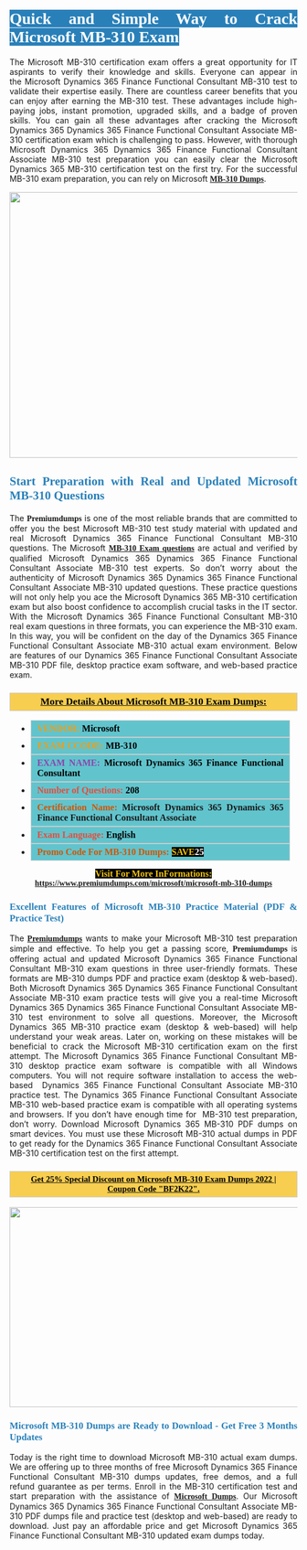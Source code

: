 <h1 style="text-align: justify;"><span style="color:#ffffff;"><span style="font-family:Georgia,serif;"><strong><span style="background-color:#2980b9;">Quick and Simple Way to Crack Microsoft MB-310 Exam</span></strong></span></span></h1>

<p style="text-align: justify;">The Microsoft MB-310 certification exam offers a great opportunity for IT aspirants to verify their knowledge and skills. Everyone can appear in the Microsoft Dynamics 365 Finance Functional Consultant MB-310 test to validate their expertise easily. There are countless career benefits that you can enjoy after earning the MB-310 test. These advantages include high-paying jobs, instant promotion, upgraded skills, and a badge of proven skills. You can gain all these advantages after cracking the Microsoft Dynamics 365 Dynamics 365 Finance Functional Consultant Associate MB-310 certification exam which is challenging to pass. However, with thorough Microsoft Dynamics 365 Dynamics 365 Finance Functional Consultant Associate MB-310 test preparation you can easily clear the Microsoft Dynamics 365 MB-310 certification test on the first try. For the successful MB-310 exam preparation, you can rely on Microsoft <span style="font-family:Georgia,serif;"><strong><a href="https://www.premiumdumps.com/microsoft/microsoft-mb-310-dumps">MB-310 Dumps</a></strong></span>.</p>

<p style="text-align: center;"><a href="https://www.premiumdumps.com/microsoft/microsoft-mb-310-dumps"><img alt="" src="https://i.imgur.com/KJGzbJ2.jpeg" style="width: 700px; height: 465px;" /></a></p>

<h2 style="text-align: justify;"><span style="color:#2980b9;"><span style="font-family:Georgia,serif;"><strong>Start Preparation with Real and Updated Microsoft MB-310 Questions</strong></span></span></h2>

<p style="text-align: justify;">The <span style="font-size:14px;"><span style="font-family:Georgia,serif;"><strong>Premiumdumps</strong></span></span> is one of the most reliable brands that are committed to offer you the best Microsoft MB-310 test study material with updated and real Microsoft Dynamics 365 Finance Functional Consultant MB-310 questions. The Microsoft <span style="font-family:Georgia,serif;"><strong><a href="https://www.premiumdumps.com/microsoft/microsoft-mb-310-dumps">MB-310 Exam questions</a></strong></span> are actual and verified by qualified Microsoft Dynamics 365 Dynamics 365 Finance Functional Consultant Associate MB-310 test experts. So don’t worry about the authenticity of Microsoft Dynamics 365 Dynamics 365 Finance Functional Consultant Associate MB-310 updated questions. These practice questions will not only help you ace the Microsoft Dynamics 365 MB-310 certification exam but also boost confidence to accomplish crucial tasks in the IT sector. With the Microsoft Dynamics 365 Finance Functional Consultant MB-310 real exam questions in three formats, you can experience the MB-310 exam. In this way, you will be confident on the day of the Dynamics 365 Finance Functional Consultant Associate MB-310 actual exam environment. Below are features of our Dynamics 365 Finance Functional Consultant Associate MB-310 PDF file, desktop practice exam software, and web-based practice exam.</p>

<h3 style="background: #f7ce50; border: 1px solid rgb(204, 204, 204); padding: 5px 10px; text-align: center;"><span style="font-family:Georgia,serif;"><u><u><span style="color:#000000;"><span style="font-size:11pt"><span style="line-height:normal"><b><span style="font-size:13.0pt"><span cambria="">More Details About Microsoft MB-310 Exam Dumps:</span></span></b></span></span></span></u></u></span></h3>

<ul>
	<li style="margin:0cm 10pt">
	<div style="background:#61c4cd; border: 1px solid rgb(204, 204, 204); padding: 5px 10px; text-align: justify;"><span style="font-family:Georgia,serif;"><span style="font-size:11pt"><span style="line-height:normal"><b><span style="font-size:12.0pt"><span new="" roman="" times=""><span style="color:#f39c12;">VENDOR:</span> <span style="color:#000000;">Microsoft</span></span></span></b></span></span></span></div>
	</li>
	<li style="margin:0cm 10pt">
	<div style="background: #61c4cd; border: 1px solid rgb(204, 204, 204); padding: 5px 10px; text-align: justify;"><span style="font-family:Georgia,serif;"><span style="font-size:11pt"><span style="line-height:normal"><b><span style="font-size:12.0pt"><span new="" roman="" times=""><span style="color:#f39c12;">EXAM CCODE:</span> <span style="color:#000000;">MB-310</span></span></span></b></span></span></span></div>
	</li>
	<li style="margin:0cm 10pt">
	<div style="background: #61c4cd; border: 1px solid rgb(204, 204, 204); padding: 5px 10px; text-align: justify;"><span style="font-family:Georgia,serif;"><span style="font-size:11pt"><span style="line-height:normal"><b><span style="font-size:12.0pt"><span new="" roman="" times=""><span style="color:#8e44ad;">EXAM NAME:</span> <span style="color:#000000;">Microsoft Dynamics 365 Finance Functional Consultant</span></span></span></b></span></span></span></div>
	</li>
	<li style="margin:0cm 10pt">
	<div style="background: #61c4cd; border: 1px solid rgb(204, 204, 204); padding: 5px 10px;"><span style="font-family:Georgia,serif;"><span style="font-size:11pt"><span style="line-height:normal"><b><span style="font-size:12.0pt"><span new="" roman="" times=""><span style="color:#e74c3c;">Number of Questions:</span><span style="color:#000000;"><span style="color:#f1c40f;"> </span>208</span></span></span></b></span></span></span></div>
	</li>
	<li style="margin:0cm 10pt">
	<div style="background: #61c4cd; border: 1px solid rgb(204, 204, 204); padding: 5px 10px; text-align: justify;"><span style="font-family:Georgia,serif;"><span style="font-size:11pt"><span style="line-height:normal"><b><span style="font-size:12.0pt"><span new="" roman="" times=""><span style="color:#d35400;">Certification Name:</span> Microsoft Dynamics 365 Dynamics 365 Finance Functional Consultant Associate</span></span></b></span></span></span></div>
	</li>
	<li style="margin:0cm 10pt">
	<div style="background: #61c4cd; border: 1px solid rgb(204, 204, 204); padding: 5px 10px; text-align: justify;"><span style="font-family:Georgia,serif;"><span style="font-size:11pt"><span style="line-height:normal"><b><span style="font-size:12.0pt"><span new="" roman="" times=""><span style="color:#e74c3c;">Exam Language:</span> <span style="color:#000000;">English</span></span></span></b></span></span></span></div>
	</li>
	<li style="margin:0cm 10pt">
	<div style="background: #61c4cd; border: 1px solid rgb(204, 204, 204); padding: 5px 10px;"><span style="font-family:Georgia,serif;"><span style="font-size:11pt"><span style="line-height:normal"><b><span style="font-size:12.0pt"><span new="" roman="" times=""><span style="color:#d35400;">Promo Code For MB-310 Dumps:</span><span style="color:#f1c40f;"> <span style="background-color:#000000;">SAVE</span></span><span style="color:#ffffff;"><span style="background-color:#000000;">25</span></span></span></span></b></span></span></span></div>
	</li>
</ul>

<p style="text-align: center;"><span style="font-family:Georgia,serif;"><strong><span style="font-size:16px;"><span style="color:#f1c40f;"><span style="background-color:#000000;">Visit For More InFormations:</span></span></span> <a href="https://www.premiumdumps.com/microsoft/microsoft-mb-310-dumps">https://www.premiumdumps.com/microsoft/microsoft-mb-310-dumps</a></strong></span></p>

<h3 style="text-align: justify;"><span style="color:#2980b9;"><span style="font-family:Georgia,serif;"><strong><strong><strong>Excellent Features of Microsoft MB-310 Practice Material (PDF & Practice Test)</strong></strong></strong></span></span></h3>

<p style="text-align: justify;">The <a href="https://www.premiumdumps.com/"><span style="font-size:14px;"><span style="font-family:Georgia,serif;"><strong>Premiumdumps</strong></span></span></a> wants to make your Microsoft MB-310 test preparation simple and effective. To help you get a passing score, <span style="font-size:14px;"><span style="font-family:Georgia,serif;"><strong>Premiumdumps </strong></span></span>is offering actual and updated Microsoft Dynamics 365 Finance Functional Consultant MB-310 exam questions in three user-friendly formats. These formats are MB-310 dumps PDF and practice exam (desktop & web-based). Both Microsoft Dynamics 365 Dynamics 365 Finance Functional Consultant Associate MB-310 exam practice tests will give you a real-time Microsoft Dynamics 365 Dynamics 365 Finance Functional Consultant Associate MB-310 test environment to solve all questions. Moreover, the Microsoft Dynamics 365 MB-310 practice exam (desktop & web-based) will help understand your weak areas. Later on, working on these mistakes will be beneficial to crack the Microsoft MB-310 certification exam on the first attempt. The Microsoft Dynamics 365 Finance Functional Consultant MB-310 desktop practice exam software is compatible with all Windows computers. You will not require software installation to access the web-based  Dynamics 365 Finance Functional Consultant Associate MB-310 practice test. The Dynamics 365 Finance Functional Consultant Associate MB-310 web-based practice exam is compatible with all operating systems and browsers. If you don’t have enough time for  MB-310 test preparation, don’t worry. Download Microsoft Dynamics 365 MB-310 PDF dumps on smart devices. You must use these Microsoft MB-310 actual dumps in PDF to get ready for the Dynamics 365 Finance Functional Consultant Associate MB-310 certification test on the first attempt.</p>

<h3 style="background: rgb(247, 206, 80); border: 1px solid rgb(204, 204, 204); padding: 5px 10px; text-align: center;"><span style="font-family:Georgia,serif;"><u><span style="color:#000000;"><span style="font-size:11pt;"><span style="line-height:normal;"><b><span cambria="">Get 25% Special Discount on Microsoft MB-310 Exam Dumps 2022 | Coupon Code "BF2K22".</span></b></span></span></span></u></span></h3>

<p style="text-align: center;"><strong><strong><a href="https://www.premiumdumps.com/microsoft/microsoft-mb-310-dumps"><img alt="" src="https://i.imgur.com/F18GQwv.jpeg" style="width: 700px; height: 350px;" /></a></strong></strong></p>

<h3 style="text-align: justify;"><strong><span style="color:#2980b9;"><span style="font-family:Georgia,serif;"><strong><strong><strong>Microsoft MB-310 Dumps are Ready to Download - Get Free 3 Months Updates</strong></strong></strong></span></span></strong></h3>

<p style="text-align: justify;">Today is the right time to download Microsoft MB-310 actual exam dumps. We are offering up to three months of free Microsoft Dynamics 365 Finance Functional Consultant MB-310 dumps updates, free demos, and a full refund guarantee as per terms. Enroll in the MB-310 certification test and start preparation with the assistance of <span style="font-family:Georgia,serif;"><strong><a href="https://www.premiumdumps.com/microsoft-exam-dumps">Microsoft Dumps</a></strong></span>. Our Microsoft Dynamics 365 Dynamics 365 Finance Functional Consultant Associate MB-310 PDF dumps file and practice test (desktop and web-based) are ready to download. Just pay an affordable price and get Microsoft Dynamics 365 Finance Functional Consultant MB-310 updated exam dumps today.</p>
